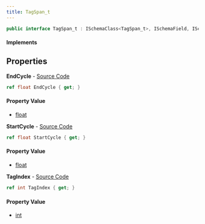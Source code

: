 ```yaml
---
title: TagSpan_t
---
```


```csharp
public interface TagSpan_t : ISchemaClass<TagSpan_t>, ISchemaField, ISchemaClass, INativeHandle
```

#### Implements

## Properties

**EndCycle** - [Source Code](https://github.com/swiftly-solution/swiftlys2/blob/main/managed/src/SwiftlyS2.Generated/Schemas/Interfaces/TagSpan_t.cs#L20)

```csharp
ref float EndCycle { get; }
```

#### Property Value

- [float](https://learn.microsoft.com/dotnet/api/system.single)

**StartCycle** - [Source Code](https://github.com/swiftly-solution/swiftlys2/blob/main/managed/src/SwiftlyS2.Generated/Schemas/Interfaces/TagSpan_t.cs#L18)

```csharp
ref float StartCycle { get; }
```

#### Property Value

- [float](https://learn.microsoft.com/dotnet/api/system.single)

**TagIndex** - [Source Code](https://github.com/swiftly-solution/swiftlys2/blob/main/managed/src/SwiftlyS2.Generated/Schemas/Interfaces/TagSpan_t.cs#L16)

```csharp
ref int TagIndex { get; }
```

#### Property Value

- [int](https://learn.microsoft.com/dotnet/api/system.int32)

